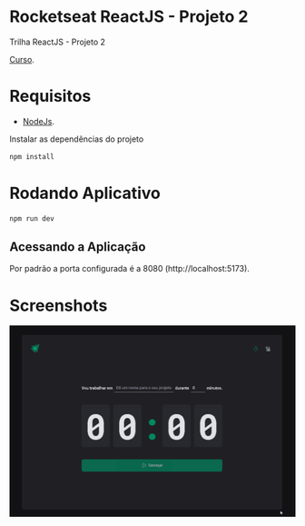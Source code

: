 # Rocketseat ReactJS - Projeto 2

Trilha ReactJS - Projeto 2

[Curso](https://www.rocketseat.com.br/ignite).

# Requisitos
- [NodeJs](https://nodejs.org/en/).

Instalar as dependências do projeto
```sh
npm install
```

# Rodando Aplicativo
```sh
npm run dev
```

## Acessando a Aplicação
Por padrão a porta configurada é a 8080 (http://localhost:5173).

# Screenshots
<p align="center">
  <img src="https://github.com/karenyov/rocketseatReactJsP2/blob/main/app.gif" width="600">
</p>

